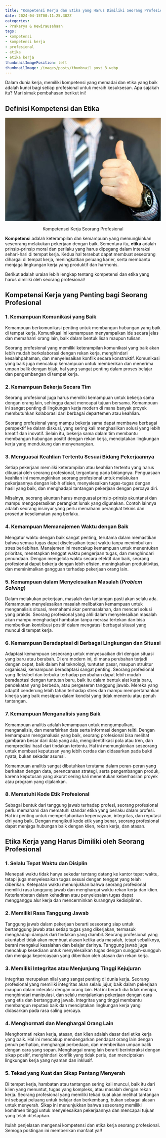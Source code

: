 ```yaml
---
title: "Kompetensi Kerja dan Etika yang Harus Dimiliki Seorang Profesional"
date: 2024-04-15T00:11:25.302Z
categories:
- Prakarya & Kewirausahaan
tags:
- kompetensi
- kompetensi kerja
- profesional
- etika
- etika kerja
thumbnailImagePosition: left
thumbnailImage: /images/posts/thumbnail_post_3.webp
---
```


Dalam dunia kerja, memiliki kompetensi yang memadai dan etika yang baik adalah kunci bagi setiap profesional untuk meraih kesuksesan. Apa sajakah itu? Mari simak pembahasan berikut ini!

<!--more-->

## Definisi Kompetensi dan Etika

<div align="center">

![Kompetensei Kerja Seorang Profesional](kompetensi_kerja_seorang_profesional.jpeg)

<span class="caption">Kompetensei Kerja Seorang Profesional</span>
</div>

**Kompetensi** adalah keterampilan dan kemampuan yang memungkinkan seseorang melakukan pekerjaan dengan baik. Sementara itu, **etika** adalah prinsip-prinsip moral dan perilaku yang harus dipegang dalam interaksi sehari-hari di tempat kerja. Kedua hal tersebut dapat membuat seseorang dihargai di tempat kerja, meningkatkan peluang karier, serta membantu menjaga lingkungan kerja yang produktif dan harmonis.

Berikut adalah uraian lebih lengkap tentang kompetensi dan etika yang harus dimiliki oleh seorang profesional!

## Kompetensi Kerja yang Penting bagi Seorang Profesional
### 1. Kemampuan Komunikasi yang Baik

Kemampuan berkomunikasi penting untuk membangun hubungan yang baik di tempat kerja. Komunikasi ini kemampuan menyampaikan ide secara jelas dan memahami orang lain, baik dalam bentuk lisan maupun tulisan.

Seorang profesional yang memiliki keterampilan komunikasi yang baik akan lebih mudah berkolaborasi dengan rekan kerja, menghindari kesalahpahaman, dan menyelesaikan konflik secara konstruktif. Komunikasi yang baik juga mencakup kemampuan untuk memberikan dan menerima umpan balik dengan bijak, hal yang sangat penting dalam proses belajar dan pengembangan di tempat kerja.

### 2. Kemampuan Bekerja Secara Tim

Seorang profesional juga harus memiliki kemampuan untuk bekerja sama dengan orang lain, sehingga dapat mencapai tujuan bersama. Kemampuan ini sangat penting di lingkungan kerja modern di mana banyak proyek membutuhkan kolaborasi dari berbagai departemen atau keahlian.

Seorang profesional yang mampu bekerja sama dapat membawa berbagai perspektif ke dalam diskusi, yang sering kali menghasilkan solusi yang lebih kreatif dan inovatif. Selain itu, bekerja sama dalam tim membantu membangun hubungan positif dengan rekan kerja, menciptakan lingkungan kerja yang mendukung dan menyenangkan.

### 3. Menguasai Keahlian Tertentu Sesuai Bidang Pekerjaannya

Setiap pekerjaan memiliki keterampilan atau keahlian tertentu yang harus dikuasai oleh seorang profesional, tergantung pada bidangnya. Penguasaan keahlian ini memungkinkan seorang profesional untuk melakukan pekerjaannya dengan lebih efisien, menyelesaikan tugas-tugas dengan hasil yang baik, dan menghadapi tantangan pekerjaan dengan percaya diri.

Misalnya, seorang akuntan harus menguasai prinsip-prinsip akuntansi dan mampu mengoperasikan perangkat lunak yang digunakan. Contoh lainnya adalah seorang insinyur yang perlu memahami perangkat teknis dan prosedur keselamatan yang berlaku.

### 4. Kemampuan Memanajemen Waktu dengan Baik

Mengatur waktu dengan baik sangat penting, terutama dalam memastikan bahwa semua tugas dapat diselesaikan tepat waktu tanpa menimbulkan stres berlebihan. Manajemen ini mencakup kemampuan untuk menentukan prioritas, menetapkan tenggat waktu pengerjaan tugas, dan menghindari penundaan. Dengan mengelola waktu secara efektif dan baik, seorang profesional dapat bekerja dengan lebih efisien, meningkatkan produktivitas, dan meminimalkan gangguan terhadap pekerjaan orang lain.

### 5. Kemampuan dalam Menyelesaikan Masalah (_Problem Solving_)

Dalam melakukan pekerjaan, masalah dan tantangan pasti akan selalu ada. Kemampuan menyelesaikan masalah melibatkan kemampuan untuk menganalisis situasi, memahami akar permasalahan, dan mencari solusi yang praktis. Seorang profesional yang ahli dalam menyelesaikan masalah akan mampu menghadapi hambatan tanpa merasa tertekan dan bisa memberikan kontribusi positif dalam mengatasi berbagai situasi yang muncul di tempat kerja.

### 6. Kemampuan Beradaptasi di Berbagai Lingkungan dan Situasi

Adaptasi kemampuan seseorang untuk menyesuaikan diri dengan situasi yang baru atau berubah. Di era modern ini, di mana perubahan terjadi dengan cepat, baik dalam hal teknologi, tuntutan pasar, maupun struktur organisasi, kemampuan beradaptasi sangat penting. Seorang profesional yang fleksibel dan terbuka terhadap perubahan dapat lebih mudah beradaptasi dengan tuntutan baru, baik itu dalam bentuk alat kerja baru, pendekatan yang berbeda, atau pergeseran tanggung jawab. Mereka yang adaptif cenderung lebih tahan terhadap stres dan mampu mempertahankan kinerja yang baik meskipun dalam kondisi yang tidak menentu atau penuh tantangan.

### 7. Kemampuan Menganalisis yang Baik

Kemampuan analitis adalah kemampuan untuk mengumpulkan, menganalisis, dan menafsirkan data serta informasi dengan teliti. Dengan kemampuan menganalusis yang baik, seorang profesional bisa melihat gambaran besar dari data yang ada, mengidentifikasi pola atau tren, dan memprediksi hasil dari tindakan tertentu. Hal ini memungkinkan seseorang untuk membuat keputusan yang lebih cerdas dan didasarkan pada bukti nyata, bukan sekadar asumsi.

Kemampuan analitis sangat dibutuhkan terutama dalam peran-peran yang berkaitan dengan data, perencanaan strategi, serta pengembangan produk, karena keputusan yang akurat sering kali menentukan keberhasilan proyek atau program yang dijalankan.

### 8. Mematuhi Kode Etik Profesional

Sebagai bentuk dari tanggung jawab terhadap profesi, seorang profesional perlu  memahami dan mematuhi standar etika yang berlaku dalam profesi. Hal ini penting untuk mempertahankan kepercayaan, integritas, dan reputasi diri yang baik. Dengan mengikuti kode etik yang benar, seorang profesional dapat menjaga hubungan baik dengan klien, rekan kerja, dan atasan. 

## Etika Kerja yang Harus Dimiliki oleh Seorang Profesional
### 1. Selalu Tepat Waktu dan Disiplin

Menepati waktu tidak hanya sekedar tentang datang ke kantor tepat waktu, tetapi juga menyelesaikan tugas sesuai dengan tenggat yang telah diberikan. Ketepatan waktu menunjukkan bahwa seorang profesional memiliki rasa tanggung jawab dan menghargai waktu rekan kerja dan klien. Keterlambatan dalam kehadiran atau penyelesaian tugas dapat mengganggu alur kerja dan mencerminkan kurangnya kedisiplinan.

### 2. Memiliki Rasa Tanggung Jawab

Tanggung jawab dalam pekerjaan berarti seseorang siap untuk bertanggung jawab atas setiap tugas yang dikerjakan, termasuk menghadapi dampak dari tindakan yang diambil. Seorang profesional yang akuntabel tidak akan membuat alasan ketika ada masalah, tetapi sebaliknya, berani mengakui kesalahan dan belajar darinya. Tanggung jawab juga mencakup kesediaan untuk menyelesaikan tugas dengan sungguh-sungguh dan menjaga kepercayaan yang diberikan oleh atasan dan rekan kerja.

### 3. Memiliki Integritas atau Menjunjung Tinggi Kejujuran

Integritas merupakan nilai yang sangat penting di dunia kerja. Seorang profesional yang memiliki integritas akan selalu jujur, baik dalam pekerjaan maupun dalam interaksi dengan orang lain. Hal ini berarti dia tidak menipu, menghindari manipulasi, dan selalu menjalankan pekerjaan dengan cara yang etis dan bertanggung jawab. Integritas yang tinggi membantu membangun reputasi baik dan menciptakan lingkungan kerja yang didasarkan pada rasa saling percaya.

### 4. Menghormati dan Menghargai Orang Lain

Menghormati rekan kerja, atasan, dan klien adalah dasar dari etika kerja yang baik. Hal ini mencakup mendengarkan pendapat orang lain dengan penuh perhatian, menghargai perbedaan, dan memberikan umpan balik dengan cara yang sopan. Menghargai orang lain berarti berinteraksi dengan sikap positif, menghindari konflik yang tidak perlu, dan menciptakan lingkungan kerja yang nyaman dan inklusif.

### 5. Tekad yang Kuat dan Sikap Pantang Menyerah

Di tempat kerja, hambatan atau tantangan sering kali muncul, baik itu dari klien yang menuntut, tugas yang kompleks, atau masalah dengan rekan kerja. Seorang profesional yang memiliki tekad kuat akan melihat tantangan ini sebagai peluang untuk belajar dan berkembang, bukan sebagai alasan untuk menyerah. Sikap ini menunjukkan bahwa seseorang memiliki komitmen tinggi untuk menyelesaikan pekerjaannya dan mencapai tujuan yang telah ditetapkan.

Itulah penjelasan mengenai kompetensi dan etika kerja seorang profesional. Semoga postingan ini memberikan manfaat ya!!
